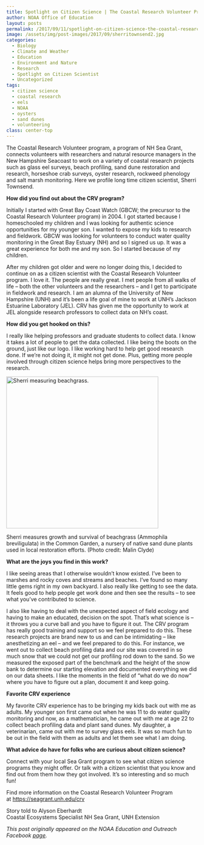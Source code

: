 ```yaml
---
title: Spotlight on Citizen Science | The Coastal Research Volunteer Program (Sherri Townsend)
author: NOAA Office of Education
layout: posts
permalink: /2017/09/11/spotlight-on-citizen-science-the-coastal-research-volunteer-program-sherri-townsend/
image: /assets/img/post-images/2017/09/sherritownsend2.jpg
categories:
  - Biology
  - Climate and Weather
  - Education
  - Environment and Nature
  - Research
  - Spotlight on Citizen Scientist
  - Uncategorized
tags:
  - citizen science
  - coastal research
  - eels
  - NOAA
  - oysters
  - sand dunes
  - volunteering
class: center-top
---
```


The Coastal Research Volunteer program, a program of NH Sea Grant, connects volunteers with researchers and natural resource managers in the New Hampshire Seacoast to work on a variety of coastal research projects such as glass eel surveys, beach profiling, sand dune restoration and research, horseshoe crab surveys, oyster research, rockweed phenology and salt marsh monitoring. Here we profile long time citizen scientist, Sherri Townsend.

**How did you find out about the CRV program?**

Initially I started with Great Bay Coast Watch (GBCW; the precursor to the Coastal Research Volunteer program) in 2004. I got started because I homeschooled my children and I was looking for authentic science opportunities for my younger son. I wanted to expose my kids to research and fieldwork. GBCW was looking for volunteers to conduct water quality monitoring in the Great Bay Estuary (NH) and so I signed us up. It was a great experience for both me and my son. So I started because of my children.

After my children got older and were no longer doing this, I decided to continue on as a citizen scientist with the Coastal Research Volunteer program. I love it. The people are really great. I met people from all walks of life – both the other volunteers and the researchers &#8211; and I get to participate in fieldwork and research. I am an alumna of the University of New Hampshire (UNH) and it’s been a life goal of mine to work at UNH’s Jackson Estuarine Laboratory (JEL). CRV has given me the opportunity to work at JEL alongside research professors to collect data on NH’s coast.

**How did you get hooked on this?**

I really like helping professors and graduate students to collect data. I know it takes a lot of people to get the data collected. I like being the boots on the ground, just like our logo. I like working hard to help get good research done. If we’re not doing it, it might not get done. Plus, getting more people involved through citizen science helps bring more perspectives to the research.

<div class="image-in-post-body">
  <img src="{{ site.baseurl }}/assets/img/post-images/2017/09/sherritownsend.jpg" alt="Sherri measuring beachgrass." width="400"/>
  <p class="image-caption">
    Sherri measures growth and survival of beachgrass (Ammophila breviligulata) in the Common Garden, a nursery of native sand dune plants used in local restoration efforts. (Photo credit: Malin Clyde)
  </p>
</div>

**What are the joys you find in this work?**

I like seeing areas that I otherwise wouldn’t know existed. I’ve been to marshes and rocky coves and streams and beaches. I’ve found so many little gems right in my own backyard. I also really like getting to see the data. It feels good to help people get work done and then see the results – to see what you’ve contributed to science.

I also like having to deal with the unexpected aspect of field ecology and having to make an educated, decision on the spot. That’s what science is &#8211; it throws you a curve ball and you have to figure it out. The CRV program has really good training and support so we feel prepared to do this. These research projects are brand new to us and can be intimidating &#8211; like anesthetizing an eel &#8211; and we feel prepared to do this. For instance, we went out to collect beach profiling data and our site was covered in so much snow that we could not get our profiling rod down to the sand. So we measured the exposed part of the benchmark and the height of the snow bank to determine our starting elevation and documented everything we did on our data sheets. I like the moments in the field of “what do we do now” where you have to figure out a plan, document it and keep going.

**Favorite CRV experience**

My favorite CRV experience has to be bringing my kids back out with me as adults. My younger son first came out when he was 11 to do water quality monitoring and now, as a mathematician, he came out with me at age 22 to collect beach profiling data and plant sand dunes. My daughter, a veterinarian, came out with me to survey glass eels. It was so much fun to be out in the field with them as adults and let them see what I am doing.

**What advice do have for folks who are curious about citizen science?**

Connect with your local Sea Grant program to see what citizen science programs they might offer. Or talk with a citizen scientist that you know and find out from them how they got involved. It’s so interesting and so much fun!

Find more information on the Coastal Research Volunteer Program at <a href="https://l.facebook.com/l.php?u=https%3A%2F%2Fseagrant.unh.edu%2Fcrv&h=ATOXQ7AqxrigV6BMDaXjw1PKxNUeD2WnDoPP_HFLCMYWxArtUHEgIE-eR1b1ywZHqge4uY2fzlolBWhOyapOKkCHpJoJWw3kfwd4_fSX1EszV9DYRb8jvJFhULGF5-JFjwl2MvETncFLaXo4eBDj2fiPnCjvsHqdF4WaP7oL8zunBHdiC8UN4Qo0O_5g5vFHrJZgkUmSXaqMSh6DcBHgCDocCvdGGznXQfuwuMcO-Yv5WO2KfCOSj-1SstYzhUkOGvQ" target="_blank" rel="noopener">https://seagrant.unh.edu/crv</a>

Story told to Alyson Eberhardt  
Coastal Ecosystems Specialist
NH Sea Grant, UNH Extension

_This post originally appeared on the NOAA Education and Outreach Facebook [page](https://www.facebook.com/NOAAEducationOutreach/posts/914043982084749)._